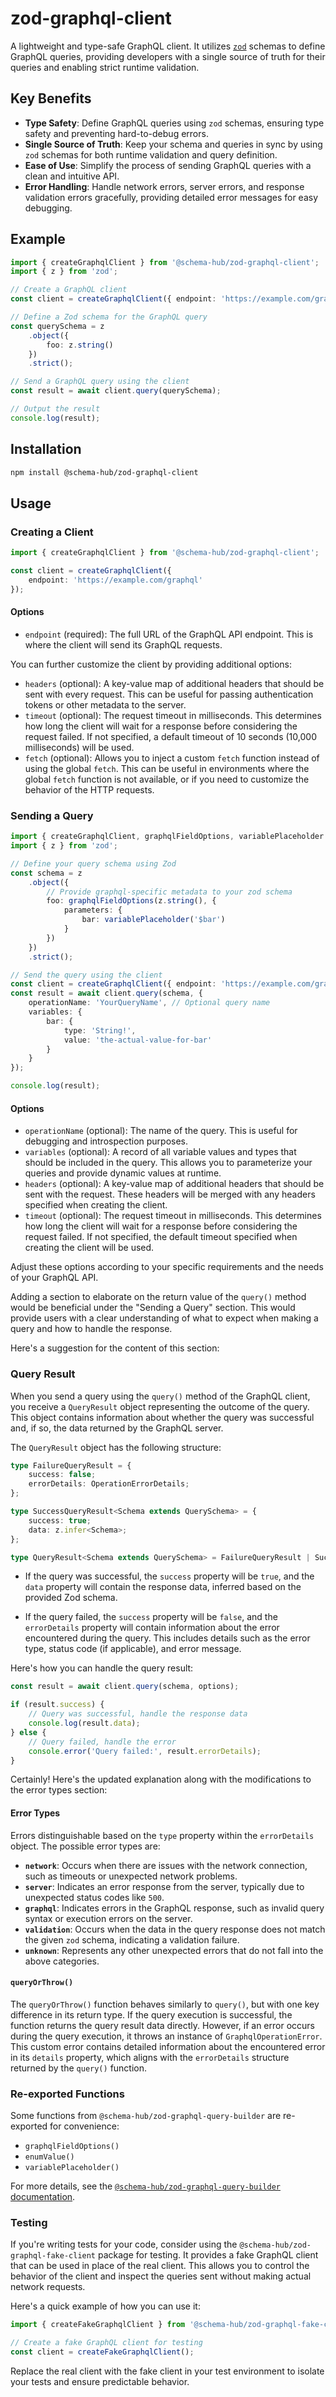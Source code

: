 # zod-graphql-client

A lightweight and type-safe GraphQL client. It utilizes [`zod`](https://github.com/colinhacks/zod) schemas to define GraphQL queries, providing developers with a single source of truth for their queries and enabling strict runtime validation.

## Key Benefits

- **Type Safety**: Define GraphQL queries using `zod` schemas, ensuring type safety and preventing hard-to-debug errors.
- **Single Source of Truth**: Keep your schema and queries in sync by using `zod` schemas for both runtime validation and query definition.
- **Ease of Use**: Simplify the process of sending GraphQL queries with a clean and intuitive API.
- **Error Handling**: Handle network errors, server errors, and response validation errors gracefully, providing detailed error messages for easy debugging.

## Example

```typescript
import { createGraphqlClient } from '@schema-hub/zod-graphql-client';
import { z } from 'zod';

// Create a GraphQL client
const client = createGraphqlClient({ endpoint: 'https://example.com/graphql' });

// Define a Zod schema for the GraphQL query
const querySchema = z
    .object({
        foo: z.string()
    })
    .strict();

// Send a GraphQL query using the client
const result = await client.query(querySchema);

// Output the result
console.log(result);
```

## Installation

```bash
npm install @schema-hub/zod-graphql-client
```

## Usage

### Creating a Client

```typescript
import { createGraphqlClient } from '@schema-hub/zod-graphql-client';

const client = createGraphqlClient({
    endpoint: 'https://example.com/graphql'
});
```

#### Options

- `endpoint` (required): The full URL of the GraphQL API endpoint. This is where the client will send its GraphQL requests.

You can further customize the client by providing additional options:

- `headers` (optional): A key-value map of additional headers that should be sent with every request. This can be useful for passing authentication tokens or other metadata to the server.
- `timeout` (optional): The request timeout in milliseconds. This determines how long the client will wait for a response before considering the request failed. If not specified, a default timeout of 10 seconds (10,000 milliseconds) will be used.
- `fetch` (optional): Allows you to inject a custom `fetch` function instead of using the global `fetch`. This can be useful in environments where the global `fetch` function is not available, or if you need to customize the behavior of the HTTP requests.

### Sending a Query

```typescript
import { createGraphqlClient, graphqlFieldOptions, variablePlaceholder } from '@schema-hub/zod-graphql-client';
import { z } from 'zod';

// Define your query schema using Zod
const schema = z
    .object({
        // Provide graphql-specific metadata to your zod schema
        foo: graphqlFieldOptions(z.string(), {
            parameters: {
                bar: variablePlaceholder('$bar')
            }
        })
    })
    .strict();

// Send the query using the client
const client = createGraphqlClient({ endpoint: 'https://example.com/graphql' });
const result = await client.query(schema, {
    operationName: 'YourQueryName', // Optional query name
    variables: {
        bar: {
            type: 'String!',
            value: 'the-actual-value-for-bar'
        }
    }
});

console.log(result);
```

#### Options

- `operationName` (optional): The name of the query. This is useful for debugging and introspection purposes.
- `variables` (optional): A record of all variable values and types that should be included in the query. This allows you to parameterize your queries and provide dynamic values at runtime.
- `headers` (optional): A key-value map of additional headers that should be sent with the request. These headers will be merged with any headers specified when creating the client.
- `timeout` (optional): The request timeout in milliseconds. This determines how long the client will wait for a response before considering the request failed. If not specified, the default timeout specified when creating the client will be used.

Adjust these options according to your specific requirements and the needs of your GraphQL API.

Adding a section to elaborate on the return value of the `query()` method would be beneficial under the "Sending a Query" section. This would provide users with a clear understanding of what to expect when making a query and how to handle the response.

Here's a suggestion for the content of this section:

### Query Result

When you send a query using the `query()` method of the GraphQL client, you receive a `QueryResult` object representing the outcome of the query. This object contains information about whether the query was successful and, if so, the data returned by the GraphQL server.

The `QueryResult` object has the following structure:

```typescript
type FailureQueryResult = {
    success: false;
    errorDetails: OperationErrorDetails;
};

type SuccessQueryResult<Schema extends QuerySchema> = {
    success: true;
    data: z.infer<Schema>;
};

type QueryResult<Schema extends QuerySchema> = FailureQueryResult | SuccessQueryResult<Schema>;
```

- If the query was successful, the `success` property will be `true`, and the `data` property will contain the response data, inferred based on the provided Zod schema.

- If the query failed, the `success` property will be `false`, and the `errorDetails` property will contain information about the error encountered during the query. This includes details such as the error type, status code (if applicable), and error message.

Here's how you can handle the query result:

```typescript
const result = await client.query(schema, options);

if (result.success) {
    // Query was successful, handle the response data
    console.log(result.data);
} else {
    // Query failed, handle the error
    console.error('Query failed:', result.errorDetails);
}
```

Certainly! Here's the updated explanation along with the modifications to the error types section:

#### Error Types

Errors distinguishable based on the `type` property within the `errorDetails` object. The possible error types are:

- **`network`**: Occurs when there are issues with the network connection, such as timeouts or unexpected network problems.
- **`server`**: Indicates an error response from the server, typically due to unexpected status codes like `500`.
- **`graphql`**: Indicates errors in the GraphQL response, such as invalid query syntax or execution errors on the server.
- **`validation`**: Occurs when the data in the query response does not match the given `zod` schema, indicating a validation failure.
- **`unknown`**: Represents any other unexpected errors that do not fall into the above categories.

#### `queryOrThrow()`

The `queryOrThrow()` function behaves similarly to `query()`, but with one key difference in its return type. If the query execution is successful, the function returns the query result data directly. However, if an error occurs during the query execution, it throws an instance of `GraphqlOperationError`. This custom error contains detailed information about the encountered error in its `details` property, which aligns with the `errorDetails` structure returned by the `query()` function.

### Re-exported Functions

Some functions from `@schema-hub/zod-graphql-query-builder` are re-exported for convenience:

- `graphqlFieldOptions()`
- `enumValue()`
- `variablePlaceholder()`

For more details, see the [`@schema-hub/zod-graphql-query-builder` documentation](../zod-graphql-query-builder/readme.md).

### Testing

If you're writing tests for your code, consider using the `@schema-hub/zod-graphql-fake-client` package for testing. It provides a fake GraphQL client that can be used in place of the real client. This allows you to control the behavior of the client and inspect the queries sent without making actual network requests.

Here's a quick example of how you can use it:

```typescript
import { createFakeGraphqlClient } from '@schema-hub/zod-graphql-fake-client';

// Create a fake GraphQL client for testing
const client = createFakeGraphqlClient();
```

Replace the real client with the fake client in your test environment to isolate your tests and ensure predictable behavior.
